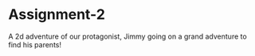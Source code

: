 # Assignment-2
A 2d adventure of our protagonist, Jimmy going on a grand adventure to find his parents!
